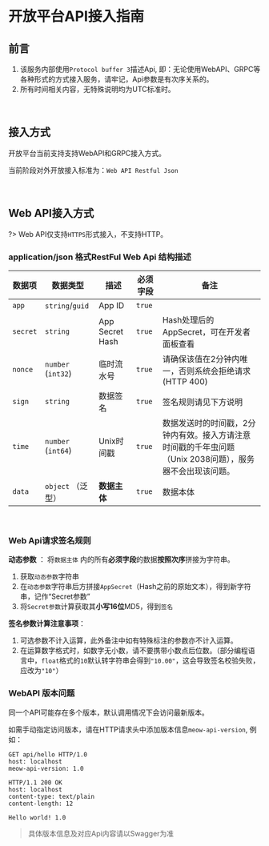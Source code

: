 # 开放平台API接入指南

## 前言

1. 该服务内部使用`Protocol buffer 3`描述Api, 即：无论使用WebAPI、GRPC等各种形式的方式接入服务，请牢记，Api参数是有次序关系的。
2. 所有时间相关内容，无特殊说明均为UTC标准时。

<br>

## 接入方式

开放平台当前支持支持WebAPI和GRPC接入方式。

当前阶段对外开放接入标准为：`Web API Restful Json`

<br>

## Web API接入方式

?> Web API仅支持`HTTPS`形式接入，不支持HTTP。

### application/json 格式RestFul Web Api 结构描述

| 数据项   | 数据类型        | 描述       | 必须字段 | 备注 |
| -------- | --------------- | ---------- | -------- | ---- |
| `app`    | `string`/`guid` | App ID     | `true`   |      |
| `secret` | `string`        | App Secret Hash | `true`   | Hash处理后的AppSecret，可在开发者面板查看 |
| `nonce` | `number` (`int32`) | 临时流水号 | `true`   | 请确保该值在2分钟内唯一，否则系统会拒绝请求(HTTP 400) |
| `sign` | `string` | 数据签名 | `true` | 签名规则请见下方说明 |
| `time` | `number` (`int64`) | Unix时间戳 | `true` | 数据发送时的时间戳，2分钟内有效。接入方请注意时间戳的千年虫问题（Unix 2038问题），服务器不会出现该问题。 |
| `data` | `object` （泛型） | **数据主体** | `true` | 数据本体 |

<br>

### Web Api请求签名规则

**动态参数** ： 将`数据主体` 内的所有**必须字段**的数据**按照次序**拼接为字符串。

1. 获取`动态参数`字符串
2. 在`动态参数`字符串后方拼接`AppSecret`（Hash之前的原始文本），得到新字符串，记作“Secret参数”
3. 将`Secret参数`计算获取其**小写16位**MD5，得到`签名`

**签名参数计算注意事项**：

1. 可选参数不计入运算，此外备注中如有特殊标注的参数亦不计入运算。
2. 在运算数字格式时，如数字无小数，请不要携带小数点后位数。（部分编程语言中，`float`格式的`10`默认转字符串会得到`"10.00"`，这会导致签名校验失败，应改为`"10"`）


### WebAPI 版本问题

同一个API可能存在多个版本，默认调用情况下会访问最新版本。

如需手动指定访问版本，请在HTTP请求头中添加版本信息`meow-api-version`, 例如：

```
GET api/hello HTTP/1.0
host: localhost
meow-api-version: 1.0
```

```
HTTP/1.1 200 OK
host: localhost
content-type: text/plain
content-length: 12

Hello world! 1.0
```

> 具体版本信息及对应Api内容请以Swagger为准